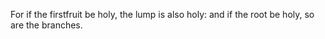 For if the firstfruit be holy, the lump is also holy: and if the root be holy, so are the branches.
